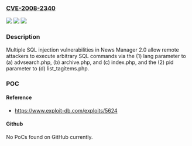 ### [CVE-2008-2340](https://cve.mitre.org/cgi-bin/cvename.cgi?name=CVE-2008-2340)
![](https://img.shields.io/static/v1?label=Product&message=n%2Fa&color=blue)
![](https://img.shields.io/static/v1?label=Version&message=n%2Fa&color=blue)
![](https://img.shields.io/static/v1?label=Vulnerability&message=n%2Fa&color=brighgreen)

### Description

Multiple SQL injection vulnerabilities in News Manager 2.0 allow remote attackers to execute arbitrary SQL commands via the (1) lang parameter to (a) advsearch.php, (b) archive.php, and (c) index.php, and the (2) pid parameter to (d) list_tagitems.php.

### POC

#### Reference
- https://www.exploit-db.com/exploits/5624

#### Github
No PoCs found on GitHub currently.

